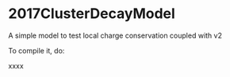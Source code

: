 # 2017ClusterDecayModel

A simple model to test local charge conservation coupled with v2

To compile it, do:

xxxx
